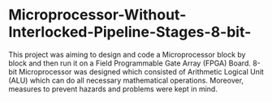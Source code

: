 # Microprocessor-Without-Interlocked-Pipeline-Stages-8-bit-
This project was aiming to design and code a Microprocessor block by block and then run it on a Field Programmable Gate Array (FPGA) Board. 8-bit Microprocessor was designed which consisted of Arithmetic Logical Unit (ALU) which can do all necessary mathematical operations. Moreover, measures to prevent hazards and problems were kept in mind.
